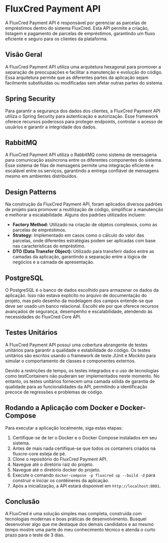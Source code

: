 # FluxCred Payment API

A FluxCred Payment API é responsável por gerenciar as parcelas de empréstimos dentro do sistema FluxCred. Esta API permite a criação, listagem e pagamento de parcelas de empréstimos, garantindo um fluxo eficiente e seguro para os clientes da plataforma.

## Visão Geral

A FluxCred Payment API utiliza uma arquitetura hexagonal para promover a separação de preocupações e facilitar a manutenção e evolução do código. Essa arquitetura permite que as diferentes partes da aplicação sejam facilmente substituídas ou modificadas sem afetar outras partes do sistema.

## Spring Security

Para garantir a segurança dos dados dos clientes, a FluxCred Payment API utiliza o Spring Security para autenticação e autorização. Esse framework oferece recursos poderosos para proteger endpoints, controlar o acesso de usuários e garantir a integridade dos dados.

## RabbitMQ

A FluxCred Payment API utiliza o RabbitMQ como sistema de mensageria para comunicação assíncrona entre os diferentes componentes do sistema. Esse sistema de filas de mensagens permite uma integração eficiente e escalável entre os serviços, garantindo a entrega confiável de mensagens mesmo em ambientes distribuídos.

## Design Patterns

Na construção da FluxCred Payment API, foram aplicados diversos padrões de projeto para promover a reutilização de código, simplificar a manutenção e melhorar a escalabilidade. Alguns dos padrões utilizados incluem:

- **Factory Method:** Utilizado na criação de objetos complexos, como as parcelas de empréstimos.
- **Strategy:** Implementado em casos como o cálculo do valor das parcelas, onde diferentes estratégias podem ser aplicadas com base nas características do empréstimo.
- **DTO (Data Transfer Object):** Utilizado para transferir dados entre as camadas da aplicação, garantindo a separação entre a lógica de negócios e a camada de apresentação.

## PostgreSQL

O PostgreSQL é o banco de dados escolhido para armazenar os dados da aplicação.
Isso não estava explicito no arquivo de documentação do projeto, mas pelo desenho da modelagem dos campos entende-se que deve ser usado um banco relacional.
Escolhi ele por que oferece recursos avançados de segurança, desempenho e escalabilidade, atendendo às necessidades do FluxCred Core API.

## Testes Unitários

A FluxCred Payment API possui uma cobertura abrangente de testes unitários para garantir a qualidade e estabilidade do código. Os testes unitários são escritos usando o framework de teste JUnit e Mockito para simular o comportamento de classes e componentes externos.

Devido a restrições de tempo, os testes integrados e o uso de tecnologias como testContainers não puderam ser implementados neste momento. No entanto, os testes unitários fornecem uma camada sólida de garantia de qualidade para as funcionalidades da API, permitindo a identificação precoce de regressões e problemas de código.

## Rodando a Aplicação com Docker e Docker-Compose

Para executar a aplicação localmente, siga estas etapas:

1. Certifique-se de ter o Docker e o Docker Compose instalados em seu sistema.
2. Antes de mais nada certifique-se que todos os containers criados na fluxcre-core esteja de pé.
3. Clone o repositório do FluxCred Payment API.
4. Navegue até o diretório raiz do projeto.
5. Navegue até o diretório docker do projeto.
6. Execute o comando `docker-compose -p fluxcred up --build -d` para construir e iniciar os contêineres da aplicação.
7. Após a inicialização, a API estará disponível em `http://localhost:8081`.

## Conclusão

A FluxCred é uma solução simples mas completa, construída com tecnologias modernas e boas práticas de desenvolvimento.
Busquei desenvolver algo que me destaque dos demais candidatos e ao mesmo tempo mostre uma parte do meu conhecimento técnico e atenda o curto prazo para o teste de 3 dias.

